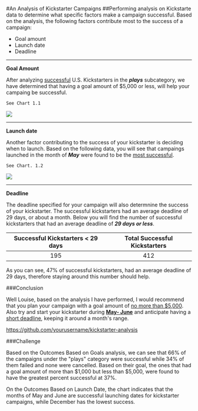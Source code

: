 #An Analysis of Kickstarter Campaigns
##Performing analysis on Kickstarte data to determine what specific factors make a campaign successful.
Based on the analysis, the following factors contribute most to the success of a campaign:
- Goal amount
- Launch date
- Deadline
---
**Goal Amount**

After analyzing <u>successful</u> U.S. Kickstarters in the ***plays*** subcategory, we have determined that having a goal amount of $5,000 or less, will help your campaing be successful. 

    See Chart 1.1

<img src="C:\Users\lrinc\DataAustin2020\UT-MCC-VIRT-DATA-PT-05-2020-U-B\kickstarter-analysis\Average Goal Amount.png">

---
**Launch date**

Another factor contributing to the success of your kickstarter is deciding when to launch. Based on the following data, you will see that campaings launched in the month of ***May*** were found to be the <u>most successful</u>. 

    See Chart. 1.2

<img src="C:\Users\lrinc\DataAustin2020\UT-MCC-VIRT-DATA-PT-05-2020-U-B\kickstarter-analysis\Outcomes Based on Launch Date.png">

---
**Deadline**

The deadline specified for your campaign will also determnine the success of your kickstarter. The successful kickstarters had an average deadline of 29 days, or about a month. Below you will find the number of successful kickstarters that had an average deadline of ***29 days or less***. 

|Successful Kickstarters < 29 days| Total Successful Kickstarters|
|:---:|:---:|
|195|412|
As you can see, 47% of successful kickstarters, had an average deadline of 29 days, therefore staying around this number should help. 

###Conclusion

Well Louise, based on the analysis I have performed, I would recommend that you plan your campaign with a goal amount of <u>no more than $5,000</u>. Also try and start your kickstarter during <u>**May- June**</u> and anticipate having a <U>short deadline</u>, keeping it around a month's range. 

https://github.com/yourusername/kickstarter-analysis

###Challenge

Based on the Outcomes Based on Goals analysis, we can see that 66% of the campaigns under the "plays" category were successful while 34% of them failed and none were cancelled. Based on their goal, the ones that had a goal amount of more than $1,000 but less than $5,000, were found to have the greatest percent successful at 37%. 

On the Outcomes Based on Launch Date, the chart indicates that the months of May and June are successful launching dates for kickstarter campaigns, while December has the lowest success.
